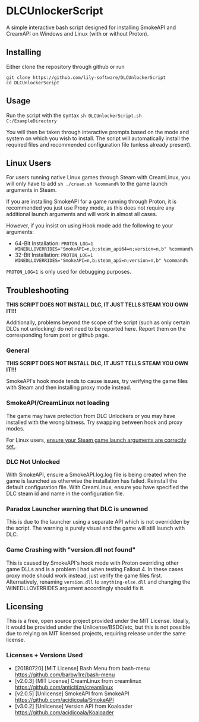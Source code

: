 # DLCUnlockerScript
A simple interactive bash script designed for installing SmokeAPI and CreamAPI on Windows and Linux (with or without Proton).

## Installing
Either clone the repository through github or run
```
git clone https://github.com/lily-software/DLCUnlockerScript
cd DLCUnlockerScript
```

## Usage
Run the script with the syntax `sh DLCUnlockerScript.sh C:/ExampleDirectory`

You will then be taken through interactive prompts based on the mode and system on which you wish to install. The script will automatically install the required files and recommended configuration file (unless already present).

## Linux Users
For users running native Linux games through Steam with CreamLinux, you will only have to add `sh ./cream.sh %command%` to the game launch arguments in Steam.

If you are installing SmokeAPI for a game running through Proton, it is recommended you just use Proxy mode, as this does not require any additional launch arguments and will work in almost all cases.

However, if you insist on using Hook mode add the following to your arguments:
- 64-Bit Installation: `PROTON_LOG=1 WINEDLLOVERRIDES="SmokeAPI=n,b;steam_api64=n;version=n,b" %command%`
- 32-Bit Installation: `PROTON_LOG=1 WINEDLLOVERRIDES="SmokeAPI=n,b;steam_api=n;version=n,b" %command%`

`PROTON_LOG=1` is only used for debugging purposes.

## Troubleshooting
**THIS SCRIPT DOES NOT INSTALL DLC, IT JUST TELLS STEAM YOU OWN IT!!!**

Additionally, problems beyond the scope of the script (such as only certain DLCs not unlocking) do not need to be reported here. Report them on the corresponding forum post or github page.

### General
**THIS SCRIPT DOES NOT INSTALL DLC, IT JUST TELLS STEAM YOU OWN IT!!!**

SmokeAPI's hook mode tends to cause issues, try verifying the game files with Steam and then installing proxy mode instead.

### SmokeAPI/CreamLinux not loading
The game may have protection from DLC Unlockers or you may have installed with the wrong bitness. Try swapping between hook and proxy modes.

For Linux users, [ensure your Steam game launch arguments are correctly set.](https://github.com/lily-software/DLCUnlockerScript#linux-users).

### DLC Not Unlocked
With SmokeAPI, ensure a SmokeAPI.log.log file is being created when the game is launched as otherwise the installation has failed. Reinstall the default configuration file.
With CreamLinux, ensure you have specified the DLC steam id and name in the configuration file.

### Paradox Launcher warning that DLC is unowned
This is due to the launcher using a separate API which is not overridden by the script. The warning is purely visual and the game will still launch with DLC.

### Game Crashing with "version.dll not found"
This is caused by SmokeAPI's hook mode with Proton overriding other game DLLs and is a problem I had when testing Fallout 4. In these cases proxy mode should work instead, just verify the game files first. Alternatively, renaming `version.dll` to `anything-else.dll` and changing the WINEDLLOVERRIDES argument accordingly should fix it.

## Licensing
This is a free, open source project provided under the MIT License. Ideally, it would be provided under the Unlicense/BSD0/etc, but this is not possible due to relying on MIT licensed projects, requiring release under the same license.

### Licenses + Versions Used
- [20180720] [MIT License] Bash Menu from bash-menu https://github.com/barbw1re/bash-menu
- [v2.0.3] [MIT License] CreamLinux from creamlinux https://github.com/anticitizn/creamlinux
- [v2.0.5] [Unlicense] SmokeAPI from SmokeAPI https://github.com/acidicoala/SmokeAPI
- [v3.0.2] [Unlicense] Version API from Koaloader https://github.com/acidicoala/Koaloader
